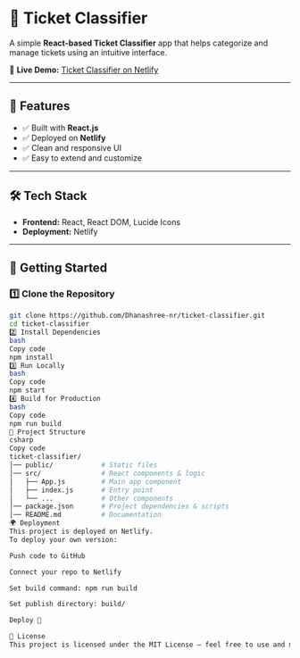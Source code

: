 # 🎫 Ticket Classifier  

A simple **React-based Ticket Classifier** app that helps categorize and manage tickets using an intuitive interface.  

🔗 **Live Demo:** [Ticket Classifier on Netlify](https://68cbf7bb5748fd228e4b32e9--ticket-classifier.netlify.app/)  

---

## 📌 Features  
- ✅ Built with **React.js**  
- ✅ Deployed on **Netlify**  
- ✅ Clean and responsive UI  
- ✅ Easy to extend and customize  

---

## 🛠️ Tech Stack  
- **Frontend:** React, React DOM, Lucide Icons  
- **Deployment:** Netlify  

---

## 🚀 Getting Started  

### 1️⃣ Clone the Repository  
```bash
git clone https://github.com/Dhanashree-nr/ticket-classifier.git
cd ticket-classifier
2️⃣ Install Dependencies
bash
Copy code
npm install
3️⃣ Run Locally
bash
Copy code
npm start
4️⃣ Build for Production
bash
Copy code
npm run build
📂 Project Structure
csharp
Copy code
ticket-classifier/
│── public/            # Static files
│── src/               # React components & logic
│   ├── App.js         # Main app component
│   ├── index.js       # Entry point
│   └── ...            # Other components
│── package.json       # Project dependencies & scripts
│── README.md          # Documentation
🌍 Deployment
This project is deployed on Netlify.
To deploy your own version:

Push code to GitHub

Connect your repo to Netlify

Set build command: npm run build

Set publish directory: build/

Deploy 🚀

📜 License
This project is licensed under the MIT License – feel free to use and modify it.
